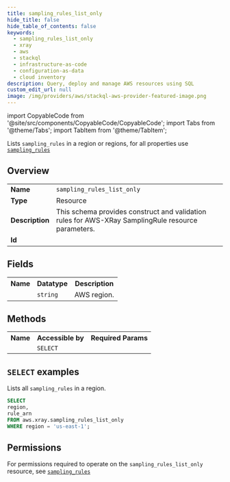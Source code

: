 ```yaml
---
title: sampling_rules_list_only
hide_title: false
hide_table_of_contents: false
keywords:
  - sampling_rules_list_only
  - xray
  - aws
  - stackql
  - infrastructure-as-code
  - configuration-as-data
  - cloud inventory
description: Query, deploy and manage AWS resources using SQL
custom_edit_url: null
image: /img/providers/aws/stackql-aws-provider-featured-image.png
---
```


import CopyableCode from '@site/src/components/CopyableCode/CopyableCode';
import Tabs from '@theme/Tabs';
import TabItem from '@theme/TabItem';

Lists <code>sampling_rules</code> in a region or regions, for all properties use <a href="/providers/aws/serviceName/sampling_rules/"><code>sampling_rules</code></a>

## Overview
<table><tbody>
<tr><td><b>Name</b></td><td><code>sampling_rules_list_only</code></td></tr>
<tr><td><b>Type</b></td><td>Resource</td></tr>
<tr><td><b>Description</b></td><td>This schema provides construct and validation rules for AWS-XRay SamplingRule resource parameters.</td></tr>
<tr><td><b>Id</b></td><td><CopyableCode code="aws.xray.sampling_rules_list_only" /></td></tr>
</tbody></table>

## Fields
<table><tbody><tr><th>Name</th><th>Datatype</th><th>Description</th></tr><tr><td><CopyableCode code="region" /></td><td><code>string</code></td><td>AWS region.</td></tr>
</tbody></table>

## Methods

<table><tbody>
  <tr>
    <th>Name</th>
    <th>Accessible by</th>
    <th>Required Params</th>
  </tr>
  <tr>
    <td><CopyableCode code="list_resources" /></td>
    <td><code>SELECT</code></td>
    <td><CopyableCode code="region" /></td>
  </tr>
</tbody></table>

## `SELECT` examples
Lists all <code>sampling_rules</code> in a region.
```sql
SELECT
region,
rule_arn
FROM aws.xray.sampling_rules_list_only
WHERE region = 'us-east-1';
```


## Permissions

For permissions required to operate on the <code>sampling_rules_list_only</code> resource, see <a href="/providers/aws/xray/sampling_rules/#permissions"><code>sampling_rules</code></a>

